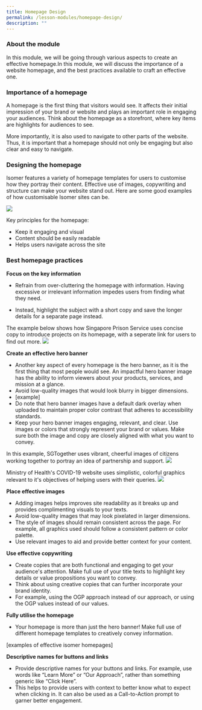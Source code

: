 ```yaml
---
title: Homepage Design
permalink: /lesson-modules/homepage-design/
description: ""
---
```

### About the module

In this module, we will be going through various aspects to create an effective homepage.In this module, we will discuss the importance of a website homepage, and the best practices available to craft an effective one.

### Importance of a homepage ### 
A homepage is the first thing that visitors would see. It affects their initial impression of your brand or website and plays an important role in engaging your audiences. Think about the homepage as a storefront, where key items are highlights for audiences to see.

More importantly, it is also used to navigate to other parts of the website. Thus, it is important that a homepage should not only be engaging but also clear and easy to navigate.

### Designing the homepage ### 
Isomer features a variety of homepage templates for users to customise how they portray their content. Effective use of images, copywriting and structure can make your website stand out. Here are some good examples of how customisable Isomer sites can be.

![](https://i.imgur.com/FuC2Mbj.png)

Key principles for the homepage:

*   Keep it engaging and visual
*   Content should be easily readable
*   Helps users navigate across the site

### Best homepage practices ###


**Focus on the key information**

*   Refrain from over-cluttering the homepage with information. Having excessive or irrelevant information impedes users from finding what they need.

*   Instead, highlight the subject with a short copy and save the longer details for a separate page instead.

The example below shows how Singapore Prison Service uses concise copy to introduce projects on its homepage, with a seperate link for users to find out more.
![](https://i.imgur.com/L0utKdr.png)

**Create an effective hero banner**

*   Another key aspect of every homepage is the hero banner, as it is the first thing that most people would see. An impactful hero banner image has the ability to inform viewers about your products, services, and mission at a glance.
*   Avoid low-quality images that would look blurry in bigger dimensions.
*   \[example\]
*   Do note that hero banner images have a default dark overlay when uploaded to maintain proper color contrast that adheres to accessibility standards.
*   Keep your hero banner images engaging, relevant, and clear. Use images or colors that strongly represent your brand or values. Make sure both the image and copy are closely aligned with what you want to convey.

In this example, SGTogether uses vibrant, cheerful images of citizens working together to portray an idea of partnership and support.
![](https://i.imgur.com/qkw7tA2.png)

Ministry of Health's COVID-19 website uses simplistic, colorful graphics relevant to it's objectives of helping users with their queries.
![](https://i.imgur.com/v71mJQs.png)



**Place effective images**

*   Adding images helps improves site readability as it breaks up and provides complimenting visuals to your texts.
*   Avoid low-quality images that may look pixelated in larger dimensions.
*   The style of images should remain consistent across the page. For example, all graphics used should follow a consistent pattern or color palette.
*   Use relevant images to aid and provide better context for your content.

**Use effective copywriting**

*   Create copies that are both functional and engaging to get your audience's attention. Make full use of your title texts to highlight key details or value propositions you want to convey.
*   Think about using creative copies that can further incorporate your brand identity.
*   For example, using the OGP approach instead of our approach, or using the OGP values instead of our values.

**Fully utilise the homepage**

*   Your homepage is more than just the hero banner! Make full use of different homepage templates to creatively convey information.

\[examples of effective isomer homepages\]

**Descriptive names for buttons and links**
*   Provide descriptive names for your buttons and links. For example, use words like “Learn More” or “Our Approach”, rather than something generic like “Click Here”.
*   This helps to provide users with context to better know what to expect when clicking in. It can also be used as a Call-to-Action prompt to garner better engagement.